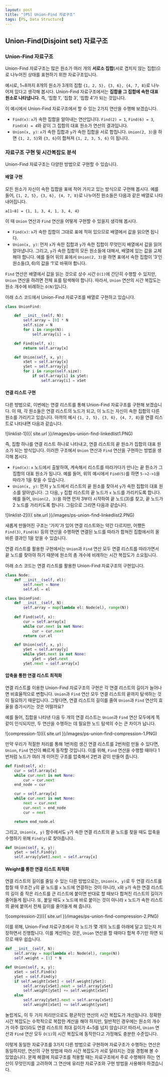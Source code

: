 ```yaml
---
layout: post
title: "[PS] Union-Find 자료구조"
tags: [PS, Data Structure]
---
```

## Union-Find(Disjoint set) 자료구조
### Union-Find 자료구조

Union-Find 자료구조는 많은 원소가 여러 개의 **서로소 집합**(서로 겹치지 않는 집합)으로 나누어진 상태를 표현하기 위한 자료구조입니다. 

<!--more-->

예시로, 1~8까지 8개의 원소가 3개의 집합 `{1, 2, 5}, {3, 6}, {4, 7, 8}`로 나누어져 있다고 생각해 봅시다. Union-Find 자료구조에서는 **집합을 그 집합에 속한 대표 원소로 나타냅니다**. 즉, ‘집합 1’, ‘집합 3’, ‘집합 4’가 되는 것입니다. 

이 예시에서 Union-Find 자료구조에서 할 수 있는 2가지 연산을 수행해 보겠습니다.

- `Find(x)`: `x`가 속한 집합을 알아내는 연산입니다. `Find(2) = 1`, `Find(6) = 3`, `Find(4) = 4`와 같이 그 집합의 대표 원소가 연산의 결과입니다.
- `Union(x, y)`: `x`가 속한 집합과 `y`가 속한 집합을 서로 합칩니다. `Union(2, 3)`을 하면 `{1, 2, 5}`와 `{3, 6}`이 합쳐져 `{1, 2, 3, 5, 6}` 이 됩니다.

### 자료구조 구현 및 시간복잡도 분석

Union-Find 자료구조는 다양한 방법으로 구현할 수 있습니다.

#### 배열 구현

모든 원소가 자신이 속한 집합을 표에 적어 가지고 있는 방식으로 구현해 봅시다. 예를 들어, `{1, 2, 5}, {3, 6}, {4, 7, 8}`로 나누어진 원소들은 다음과 같은 배열로 나타내어집니다.

```
a[1~8] = {1, 1, 3, 4, 1, 3, 4, 4}
```

이 때 `Union` 연산과 `Find` 연산을 어떻게 구현할 수 있을지 생각해 봅시다.

- `Find(x)`: `x`가 속한 집합이 그대로 표에 적혀 있으므로 배열에서 값을 읽으면 됩니다.
- `Union(x, y)`: 먼저 `x`가 속한 집합과 `y`가 속한 집합이 무엇인지 배열에서 값을 읽어 알아냅니다. 그리고, `y`가 속한 집합의 모든 원소들에 대해서, 배열에 있는 값을 교체해야 합니다. 예를 들어 위의 표에서 `Union(2, 3)`을 하면 표에서 속한 집합이 ‘3’인 원소들(3, 6)의 값을 ‘1’로 바꿔야 합니다.

`Find` 연산은 배열에서 값을 읽는 것으로 상수 시간 `O(1)`에 간단히 수행할 수 있지만, `Union` 연산을 하려면 전체 표를 탐색해야 합니다. 따라서, `Union` 연산의 시간 복잡도는 원소 개수에 비례하는 `O(N)`입니다.

아래 소스 코드에서 Union-Find 자료구조를 배열로 구현하고 있습니다.

```python
class UnionFind:

    def __init__(self, N):
        self.array = [0] * N
        self.size = N
        for i in range(N):
            self.array[i] = i

    def Find(self, x):
        return self.array[x]

    def Union(self, x, y):
        xSet = self.array[x]
        ySet = self.array[y]
        for i in range(self.size):
            if self.array[i] is ySet:
                self.array[i] = xSet
```

#### 연결 리스트 구현

다른 방법으로, 이번에는 연결 리스트를 통해 Union-Find 자료구조를 구현해 보겠습니다. 이 때, 각 원소들은 연결 리스트의 노드가 되고, 이 노드는 자신이 속한 집합의 다른 원소를 가리키고 있습니다. 아까의 예시 `{1, 2, 5}, {3, 6}, {4, 7, 8}`을 연결 리스트로 나타내면 다음과 같습니다.

![linklist-1]({{ site.url }}/images/ps-union-find-linkedlist1.PNG)

즉, 집합 하나를 연결 리스트 하나로 나타내고, 연결 리스트의 끝 원소가 집합의 대표 원소가 되는 방식입니다. 이러한 구조에서 `Union` 연산과 `Find` 연산을 구현하는 방법을 생각해 봅시다.

- `Find(x)`: `x` 노드에서 출발하여, 계속해서 리스트를 따라가다가 만나는 끝 원소가 그 집합의 대표 원소가 됩니다. 예를 들어, 위의 예시에서 `Find(5)`를 하면 `5->2->1`을 따라가 1을 찾을 수 있습니다.
- `Union(x, y)`: 먼저 `y` 노드에서 리스트의 끝 원소를 찾아서 `y`가 속한 집합의 대표 원소를 알아냅니다. 그 다음, `y` 집합 리스트의 끝 노드가 `x` 노드를 가리키도록 합니다. 예를 들어, `Union(2, 3)`을 하면 먼저 3부터 시작하여 끝 노드(3)를 찾고, 끝 노드가 2 노드를 가리키도록 합니다. 그림으로 그리면 다음과 같습니다.

![linklist-2]({{ site.url }}/images/ps-union-find-linkedlist2.PNG)

새롭게 만들어진 구조는 '가지'가 있어 연결 리스트와는 약간 다르지만, 어쨌든 `Find(3)`, `Find(6)` 등의 연산을 수행하면 연결된 노드를 따라가 합쳐진 집합에서의 올바른 결과인 1을 얻을 수 있습니다.

연결 리스트를 활용한 구현에서는 `Union`과 `Find` 연산 모두 연결 리스트를 따라가면서 끝 노드를 찾아야 하기 때문에 원소의 총 개수에 비례하는 시간 복잡도가 소요됩니다.

아래 소스 코드는 연결 리스트를 활용한 Union-Find 자료구조의 구현입니다.

```python
class Node:
    def __init__(self, el):
        self.next = None
        self.el = el

class UnionFind:
    def __init__(self, N):
        self.array = map(lambda el: Node(el), range(N))
    
    def Find(self, x):
        cur = self.array[x]
        while cur.next is not None:
            cur = cur.next
        return cur.el

    def Union(self, x, y):
        ySet = self.array[y]
        while ySet.next is not None:
            ySet = ySet.next
        ySet.next = self.array[x]
```

#### 압축을 통한 연결 리스트 최적화

연결 리스트를 이용한 Union-Find 자료구조의 구현은 각 연결 리스트의 길이가 늘어나면 비효율적으로 변합니다. `Union`과 `Find` 연산 모두 연결 리스트의 끝까지 탐색하는 것이 필요하기 때문입니다. 그렇다면, 연결 리스트의 길이를 줄여 `Union`과 `Find` 연산의 효율을 증가시키는 것은 어떨까요?

예를 들어, 집합을 나타낸 다음 두 개의 연결 리스트는 `Union`과 `Find` 연산 모두에게 똑같이 인식되지만, 두 연산을 수행하는 데 필요한 노드 탐색의 수는 큰 차이가 납니다.

![compression-1]({{ site.url }}/images/ps-union-find-compression-1.PNG)

만약 우리가 적절한 처리를 통해 1번처럼 생긴 연결 리스트를 2번처럼 만들 수 있다면, `Union`, `Find` 연산이 빠르게 동작할 것입니다. 이를 위해, `Find` 연산을 수행할 때마다 1번처럼 노드가 여러 개 이어진 구조를 압축해서 2번과 같이 만들어 줍니다.

```python
def Find(self, x):
    cur = self.array[x]
    while cur.next is not None:
        cur = cur.next
    end_node = cur

    cur = self.array[x]
    while cur.next is not None:
        next = cur.next
        cur.next = end_node
        cur = next

    return end_node.el
```

그리고, `Union(x, y)` 함수에서도 `y`가 속한 연결 리스트의 끝 노드를 찾을 때도 압축을 수행하기 위해 `Find(y)`로 찾아줍니다.

```python
def Union(self, x, y):
    ySet = self.Find(y)
    self.array[ySet].next = self.array[x]
```

#### Weight를 통한 연결 리스트 최적화

연결 리스트의 길이를 줄일 수 있는 다른 방법으로는, `Union(x, y)`로 두 연결 리스트를 합칠 때 무조건 `y`의 끝 노드를 `x` 노드에 연결하는 것이 아니라, `x`와 `y`가 속한 연결 리스트의 길이 중 작은 리스트를 큰 리스트에 붙이면 반대로 할 때보다 합쳐진 리스트의 길이가 줄어들게 됩니다. 또, 붙일 때도 `x` 노드에 바로 붙이는 것이 아니라 `x` 노드가 속한 리스트의 끝에 붙여서 전체 길이를 줄어들게 해 줍니다.

![compression-2]({{ site.url }}/images/ps-union-find-compression-2.PNG)

이를 위해, Union-Find 자료구조에서 각 노드가 몇 개의 노드를 아래에 달고 있는지 저장하면서 진행합니다. 이를 계산하는 것은, `Union` 연산을 할 때마다 합쳐 주기만 하면 되므로 매우 쉽습니다.

```python
def __init__(self, N):
    self.array = map(lambda el: Node(el), range(N))
    self.weight = [1] * N

def Union(self, x, y):
    xSet = self.Find(x)
    ySet = self.Find(y)
    if self.weight[xSet] < self.weight[ySet]:
        self.array[xSet].next = self.array[ySet]
        self.weight[ySet] += self.weight[xSet]
    else
        self.array[ySet].next = self.array[xSet]
        self.weight[xSet] += self.weight[yset]
```

놀랍게도, 이 두 가지 처리만으로도 평균적인 연산의 시간 복잡도가 개선됩니다. 정확한 시간 복잡도는 수학적으로 복잡한 계산을 해야 하지만, 일반적인 경우에는 원소의 개수가 아주 많더라도 연결 리스트의 최대 길이가 4~5를 넘지 않습니다! 따라서, `Union` 연산과 `Find` 연산 모두 `O(1)`의 시간 복잡도에 동작한다고 가정해도 충분한 수준입니다.

이렇게 동일한 자료구조를 3가지 다른 방법으로 구현하며 자료구조가 수행하는 연산은 동일하지만, 연산의 구현 방법에 따라 시간 복잡도가 서로 달라지는 것을 경험해 볼 수 있었습니다. 문제 해결에 자료구조를 적용할 때는 자료구조에서 주로 수행해야 하는 연산이 무엇인지를 고려하여 그 연산에 유리한 자료구조와 구현 방법을 사용해야 하겠습니다.

